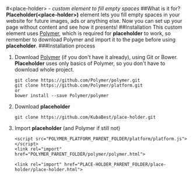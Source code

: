 #&lt;place-holder&gt; - *custom element to fill empty spaces*
##What is it for?
**Placeholder(&lt;place-holder&gt;)** element lets you fill empty spaces in your website for future images, ads or anything else. Now you can set up your page without content and see how it presents!
##Installation
This custom element uses [Polymer](http://www.polymer-project.org/), which is required for **placeholder** to work, so remember to download Polymer and import it to the page before using **placeholder**.
###Installation process
1. Download [Polymer](http://www.polymer-project.org/) (if you don't have it already), using Git or Bower. **Placeholder** uses only basics of Polymer, so you don't have to download whole project.
	```
	git clone https://github.com/Polymer/polymer.git
	git clone https://github.com/Polymer/platform.git
	or
	bower install --save Polymer/polymer
	```
2. Download **placeholder**
	```
	git clone https://github.com/KubaBest/place-holder.git
	```
3. Import **placeholder** (and Polymer if still not)
	```
	<script src="POLYMER_PLATFORM_PARENT_FOLDER/platform/platform.js"></script>
	<link rel="import" href="POLYMER_PARENT_FOLDER/polymer/polymer.html">

	<link rel="import" href="PLACE-HOLDER_PARENT_FOLDER/place-holder/place-holder.html">
	```
